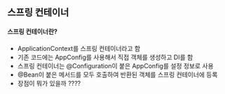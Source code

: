 ## 스프링 컨테이너
#### 스프링 컨테이너란?
- ApplicationContext를 스프링 컨테이너라고 함
- 기존 코드에는 AppConfig를 사용해서 직접 객체를 생성하고 DI를 함 
- 스프링 컨테이너는 @Configuration이 붙은 AppConfig를 설정 정보로 사용
- @Bean이 붙은 메서드를 모두 호출하여 반환된 객체를 스프링 컨테이너에 등록
- 장점이 뭐가 있을까 ????